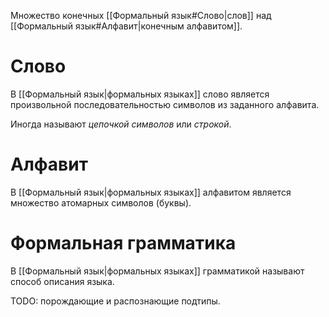 Множество конечных [[Формальный язык#Слово|слов]] над [[Формальный язык#Алфавит|конечным алфавитом]].
# Слово

В [[Формальный язык|формальных языках]] слово является произвольной последовательностью символов из заданного алфавита.

Иногда называют *цепочкой символов* или *строкой*.

# Алфавит

В [[Формальный язык|формальных языках]] алфавитом является множество атомарных символов (буквы).

# Формальная грамматика

В [[Формальный язык|формальных языках]] грамматикой называют способ описания языка.

TODO: порождающие и распознающие подтипы.